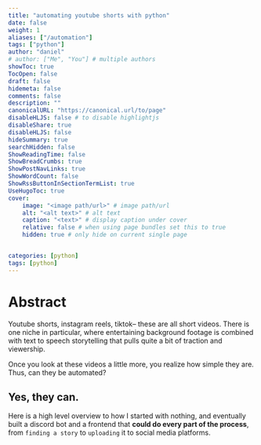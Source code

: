 ```yaml
---
title: "automating youtube shorts with python"
date: false
weight: 1
aliases: ["/automation"]
tags: ["python"]
author: "daniel"
# author: ["Me", "You"] # multiple authors
showToc: true
TocOpen: false
draft: false
hidemeta: false
comments: false
description: ""
canonicalURL: "https://canonical.url/to/page"
disableHLJS: false # to disable highlightjs
disableShare: true
disableHLJS: false
hideSummary: true
searchHidden: false
ShowReadingTime: false
ShowBreadCrumbs: true
ShowPostNavLinks: true
ShowWordCount: false
ShowRssButtonInSectionTermList: true
UseHugoToc: true
cover:
    image: "<image path/url>" # image path/url
    alt: "<alt text>" # alt text
    caption: "<text>" # display caption under cover
    relative: false # when using page bundles set this to true
    hidden: true # only hide on current single page


categories: [python]
tags: [python]
---
```


# Abstract

Youtube shorts, instagram reels, tiktok– these are all short videos. There is one niche in particular, where entertaining background footage is combined with text to speech storytelling that pulls quite a bit of traction and viewership.

Once you look at these videos a little more, you realize how simple they are. Thus, can they be automated?

## Yes, they can.

Here is a high level overview to how I started with nothing, and eventually built a discord bot and a frontend that **could do every part of the process**, from `finding a story` to `uploading` it to social media platforms.